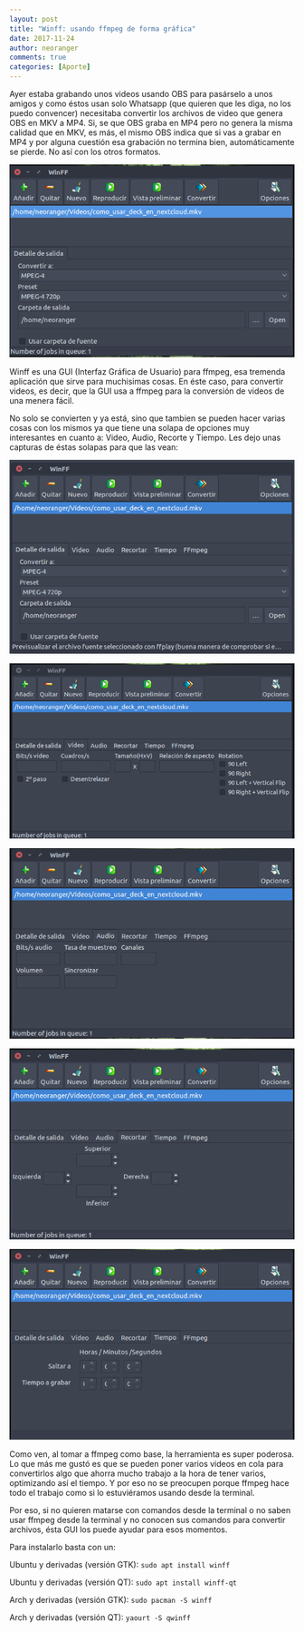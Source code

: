 ```yaml
---
layout: post
title: "Winff: usando ffmpeg de forma gráfica"
date: 2017-11-24
author: neoranger
comments: true
categories: [Aporte]
---
```


Ayer estaba grabando unos videos usando OBS para pasárselo a unos amigos y como éstos usan solo Whatsapp (que quieren que les diga, no los puedo convencer) necesitaba convertir los archivos de video que genera OBS en MKV a MP4. Si, se que OBS graba en MP4 pero no genera la misma calidad que en MKV, es más, el mismo OBS indica que si vas a grabar en MP4 y por alguna cuestión esa grabación no termina bien, automáticamente se pierde. No así con los otros formatos.

<p align="center">
<img src="/images/winff.png" alt="_Logo">
</p>

Winff es una GUI (Interfaz Gráfica de Usuario) para ffmpeg, esa tremenda aplicación que sirve para muchisimas cosas. En éste caso, para convertir videos, es decir, que la GUI usa a ffmpeg para la conversión de videos de una menera fácil.

No solo se convierten y ya está, sino que tambien se pueden hacer varias cosas con los mismos ya que tiene una solapa de opciones muy interesantes en cuanto a: Video, Audio, Recorte y Tiempo. Les dejo unas capturas de éstas solapas para que las vean:

<p align="center">
<img src="/images/winff2.png" alt="_Logo">
</p>

<p align="center">
<img src="/images/winff3.png" alt="_Logo">
</p>

<p align="center">
<img src="/images/winff4.png" alt="_Logo">
</p>

<p align="center">
<img src="/images/winff5.png" alt="_Logo">
</p>

<p align="center">
<img src="/images/winff6.png" alt="_Logo">
</p>

Como ven, al tomar a ffmpeg como base, la herramienta es super poderosa. Lo que más me gustó es que se pueden poner varios videos en cola para convertirlos algo que ahorra mucho trabajo a la hora de tener varios, optimizando así el tiempo. Y por eso no se preocupen porque ffmpeg hace todo el trabajo como si lo estuviéramos usando desde la terminal.

Por eso, si no quieren matarse con comandos desde la terminal o no saben usar ffmpeg desde la terminal y no conocen sus comandos para convertir archivos, ésta GUI los puede ayudar para esos momentos.

Para instalarlo basta con un:

Ubuntu y derivadas (versión GTK): `sudo apt install winff`

Ubuntu y derivadas (versión QT): `sudo apt install winff-qt`

Arch y derivadas (versión GTK): `sudo pacman -S winff` 

Arch y derivadas (versión QT): `yaourt -S qwinff`